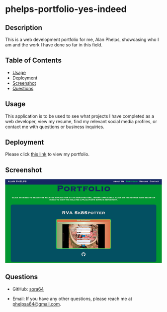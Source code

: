 # phelps-portfolio-yes-indeed

## Description

This is a web development portfolio for me, Alan Phelps, showcasing who I am and the work I have done so far in this field.

## Table of Contents

- [Usage](#usage)
- [Deployment](#deployment)
- [Screenshot](#screenshot)
- [Questions](#questions)

## Usage

This application is to be used to see what projects I have completed as a web developer, view my resume, find my relevant social media profiles, or contact me with questions or business inquiries.

## Deployment

Please click [this link](https://sora64.github.io/phelps-portfolio-yes-indeed/) to view my portfolio.

## Screenshot
![React Portfolio screenshot](./public/images/phelpsReactPortfoliScreenshot.png)

## Questions

- GitHub: [sora64](https://github.com/sora64/)

- Email: If you have any other questions, please reach me at [phelpsa64@gmail.com](mailto:phelpsa64@gmail.com).
